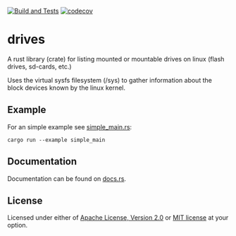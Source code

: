[![Build and Tests](https://github.com/sorcerersr/drives/actions/workflows/build_and_test.yml/badge.svg)](https://github.com/sorcerersr/drives/actions/workflows/build_and_test.yml)
[![codecov](https://codecov.io/gh/sorcerersr/drives/branch/main/graph/badge.svg?token=4ATZX63FP6)](https://codecov.io/gh/sorcerersr/drives)

# drives

A rust library (crate) for listing mounted or mountable drives on linux (flash drives, sd-cards, etc.)

Uses the virtual sysfs filesystem (/sys) to gather information about the block devices known by the linux kernel.

## Example

For an simple example see [simple_main.rs](examples/simple_main.rs):

```
cargo run --example simple_main
```

## Documentation

Documentation can be found on [docs.rs](https://docs.rs/drives/latest/drives/).

## License


Licensed under either of <a href="LICENSE-APACHE">Apache License, Version
2.0</a> or <a href="LICENSE-MIT">MIT license</a> at your option.
